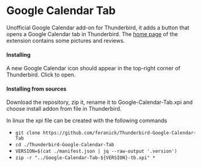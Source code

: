 # Google Calendar Tab
Unofficial Google Calendar add-on for Thunderbird, it adds a button that opens a Google Calendar tab in Thunderbird.
The [home page](https://addons.mozilla.org/thunderbird/addon/thundercalendar/) of the extension contains some pictures and reviews.

#### Installing 
A new Google Calendar icon should appear in the top-right corner of Thunderbird. Click to open.

#### Installing from sources
Download the repository, zip it, rename it to Google-Calendar-Tab.xpi and choose install addon from file in Thunderbird.

In linux the xpi file can be created with the following commands
* `git clone https://github.com/feranick/Thunderbird-Google-Calendar-Tab`
* `cd ./Thunderbird-Google-Calendar-Tab`
* `VERSION=$(cat ./manifest.json | jq --raw-output '.version')`
* `zip -r "../Google-Calendar-Tab-${VERSION}-tb.xpi" *`
